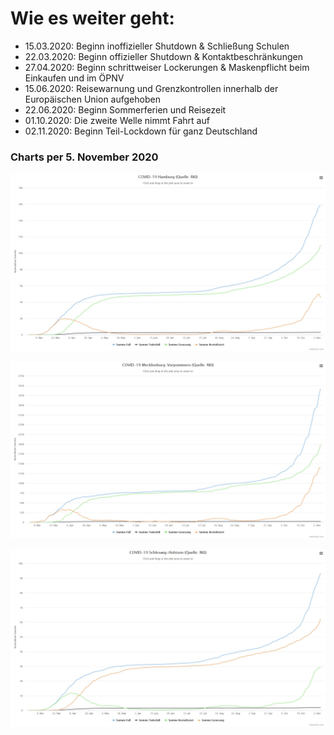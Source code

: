 #

Wie es weiter geht:
===================

* 15.03.2020: Beginn inoffizieller Shutdown & Schließung Schulen
* 22.03.2020: Beginn offizieller Shutdown & Kontaktbeschränkungen
* 27.04.2020: Beginn schrittweiser Lockerungen & Maskenpflicht beim Einkaufen und im ÖPNV
* 15.06.2020: Reisewarnung und Grenzkontrollen innerhalb der Europäischen Union aufgehoben
* 22.06.2020: Beginn Sommerferien und Reisezeit
* 01.10.2020: Die zweite Welle nimmt Fahrt auf
* 02.11.2020: Beginn Teil-Lockdown für ganz Deutschland

### Charts per 5. November 2020

![chart_hh_2020_11_05.jpg](img/chart_hh_2020_11_05.jpg)


![chart_mv_2020_11_05.jpg](img/chart_mv_2020_11_05.jpg)


![chart_sh_2020_11_05.jpg](img/chart_sh_2020_11_05.jpg)
